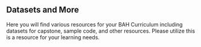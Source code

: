 ## Datasets and More

Here you will find various resources for your BAH Curriculum including datasets for capstone, sample code, and other resources. Please utilize this is a resource for your learning needs. 
